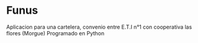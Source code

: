 # Funus
Aplicacion para una cartelera, convenio entre E.T.I n°1 con cooperativa las flores (Morgue)
Programado en Python
